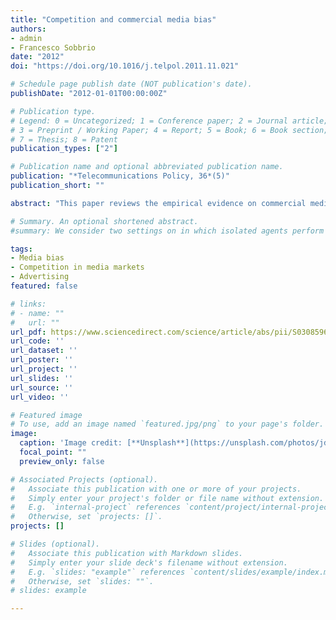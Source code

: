 ```yaml
---
title: "Competition and commercial media bias"
authors:
- admin
- Francesco Sobbrio
date: "2012"
doi: "https://doi.org/10.1016/j.telpol.2011.11.021"

# Schedule page publish date (NOT publication's date).
publishDate: "2012-01-01T00:00:00Z"

# Publication type.
# Legend: 0 = Uncategorized; 1 = Conference paper; 2 = Journal article;
# 3 = Preprint / Working Paper; 4 = Report; 5 = Book; 6 = Book section;
# 7 = Thesis; 8 = Patent
publication_types: ["2"]

# Publication name and optional abbreviated publication name.
publication: "*Telecommunications Policy, 36*(5)"
publication_short: ""

abstract: "This paper reviews the empirical evidence on commercial media bias (i.e., advertisers influence over media accuracy) and then introduces a simple model to summarize the main elements of the theoretical literature. The analysis provides three main policy insights for media regulators: (i) Media regulators should target their monitoring efforts towards news contents upon which advertisers are likely to share similar preferences. (ii) In advertising industries characterized by high correlation in products' qualities, an increase in the degree of competition may translate into a lower accuracy of news reports. (iii) A sufficiently high degree of competition in the market for news drives out commercial media bias."

# Summary. An optional shortened abstract.
#summary: We consider two settings on in which isolated agents perform costly experiments to infer the quality of a new technology and another in which the same agents are embedded in a network and can observe the outcomes of neighbors. We ask what is the best network structure for learning.  

tags:
- Media bias
- Competition in media markets
- Advertising
featured: false

# links:
# - name: ""
#   url: ""
url_pdf: https://www.sciencedirect.com/science/article/abs/pii/S030859611100214X
url_code: ''
url_dataset: ''
url_poster: ''
url_project: ''
url_slides: ''
url_source: ''
url_video: ''

# Featured image
# To use, add an image named `featured.jpg/png` to your page's folder. 
image:
  caption: 'Image credit: [**Unsplash**](https://unsplash.com/photos/jdD8gXaTZsc)'
  focal_point: ""
  preview_only: false

# Associated Projects (optional).
#   Associate this publication with one or more of your projects.
#   Simply enter your project's folder or file name without extension.
#   E.g. `internal-project` references `content/project/internal-project/index.md`.
#   Otherwise, set `projects: []`.
projects: []

# Slides (optional).
#   Associate this publication with Markdown slides.
#   Simply enter your slide deck's filename without extension.
#   E.g. `slides: "example"` references `content/slides/example/index.md`.
#   Otherwise, set `slides: ""`.
# slides: example

---
```


<!-- 
{{% callout note %}}
Click the *Cite* button above to demo the feature to enable visitors to import publication metadata into their reference management software.
{{% /callout %}}

{{% callout note %}}
Create your slides in Markdown - click the *Slides* button to check out the example.
{{% /callout %}}
 -->

<!-- Supplementary notes can be added here, including [code, math, and images](https://wowchemy.com/docs/writing-markdown-latex/). -->
